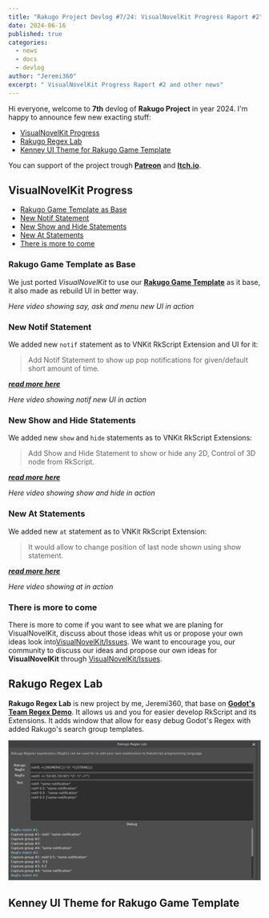 ```yaml
---
title: "Rakugo Project Devlog #7/24: VisualNovelKit Progress Raport #2"
date: 2024-06-16
published: true
categories:
  - news
  - docs
  - devlog
author: "Jeremi360"
excerpt: " VisualNovelKit Progress Raport #2 and other news"
---
```


Hi everyone, welcome to **7th** devlog of **Rakugo Project** in year 2024.
I'm happy to announce few new exacting stuff:

- [VisualNovelKit Progress](#visualnovelkit-progress)
- [Rakugo Regex Lab](#rakugo-regex-lab)
- [Kenney UI Theme for Rakugo Game Template](#kenney-ui-theme-for-rakugo-game-template)

You can support of the project trough [**Patreon**] and [**Itch.io**].

## VisualNovelKit Progress

- [Rakugo Game Template as Base](#rakugo-game-template-as-base)
- [New Notif Statement](#new-notif-statement)
- [New Show and Hide Statements](#new-show-and-hide-statements)
- [New At Statements](#new-at-statements)
- [There is more to come](#there-is-more-to-come)

### Rakugo Game Template as Base

We just ported *VisualNovelKit* to use our [**Rakugo Game Template**] as it base, it also made as rebuild UI in better way.

*Here video showing say, ask and menu new UI in action*

### New Notif Statement

We added new `notif` statement as to VNKit RkScript Extension and UI for it:
> Add Notif Statement to show up pop notifications for given/default short amount of time.

[***read more here***](https://github.com/rakugoteam/VisualNovelKit/issues/164)

*Here video showing notif new UI in action*

### New Show and Hide Statements

We added new `show` and `hide` statements as to VNKit RkScript Extensions:
> Add Show and Hide Statement to show or hide any 2D, Control of 3D node from RkScript.

[***read more here***](https://github.com/rakugoteam/VisualNovelKit/issues/165)

*Here video showing show and hide in action*


### New At Statements

We added new `at` statement as to VNKit RkScript Extension:
> It would allow to change position of last node shown using show statement.

[***read more here***](https://github.com/rakugoteam/VisualNovelKit/issues/166)

*Here video showing at in action*


### There is more to come

There is more to come if you want to see what we are planing for VisualNovelKit, discuss about those ideas whit us or propose your own ideas look into[VisualNovelKit/Issues][Issues].
We want to encourage you, our community to discuss our ideas and propose our own ideas for **VisualNovelKit** through [VisualNovelKit/Issues][Issues].

## Rakugo Regex Lab

**Rakugo Regex Lab** is new project by me, Jeremi360,
that base on [**Godot's Team Regex Demo**](https://github.com/godotengine/godot-demo-projects/tree/4.2-31d1c0c/gui/regex).
It allows us and you for easier develop RkScript and its Extensions.
It adds window that allow for easy debug Godot's Regex with added Rakugo's search group templates.

![](/images/devlog/reglab-0.1.webp)


## Kenney UI Theme for Rakugo Game Template

[Issues]: https://github.com/rakugoteam/VisualNovelKit/issues?q=is%3Aopen+is%3Aissue+milestone%3A2.0
[**Rakugo Game Template**]: https://github.com/rakugoteam/Rakugo-Game-Template
[**Patreon**]:https://www.patreon.com/rakguoteam
[**Itch.io**]:https://jeremi360x.itch.io/rakugo